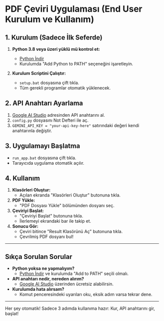 # PDF Çeviri Uygulaması (End User Kurulum ve Kullanım)

## 1. Kurulum (Sadece İlk Seferde)

1. **Python 3.8 veya üzeri yüklü mü kontrol et:**
   - [Python İndir](https://www.python.org/downloads/)
   - Kurulumda "Add Python to PATH" seçeneğini işaretleyin.

2. **Kurulum Scriptini Çalıştır:**
   - `setup.bat` dosyasına çift tıkla.
   - Tüm gerekli programlar otomatik yüklenecek.

## 2. API Anahtarı Ayarlama

1. [Google AI Studio](https://makersuite.google.com/app/apikey) adresinden API anahtarını al.
2. `config.py` dosyasını Not Defteri ile aç.
3. `GEMINI_API_KEY = "your-api-key-here"` satırındaki değeri kendi anahtarınla değiştir.

## 3. Uygulamayı Başlatma

- `run_app.bat` dosyasına çift tıkla.
- Tarayıcıda uygulama otomatik açılır.

## 4. Kullanım

1. **Klasörleri Oluştur:**
   - Açılan ekranda "Klasörleri Oluştur" butonuna tıkla.
2. **PDF Yükle:**
   - "PDF Dosyası Yükle" bölümünden dosyanı seç.
3. **Çeviriyi Başlat:**
   - "Çeviriyi Başlat" butonuna tıkla.
   - İlerlemeyi ekrandaki bar ile takip et.
4. **Sonucu Gör:**
   - Çeviri bitince "Result Klasörünü Aç" butonuna tıkla.
   - Çevrilmiş PDF dosyanı bul!

---

## Sıkça Sorulan Sorular

- **Python yoksa ne yapmalıyım?**
  - [Python İndir](https://www.python.org/downloads/) ve kurulumda "Add to PATH" seçili olmalı.
- **API anahtarı nedir, nereden alırım?**
  - [Google AI Studio](https://makersuite.google.com/app/apikey) üzerinden ücretsiz alabilirsin.
- **Kurulumda hata alırsam?**
  - Komut penceresindeki uyarıları oku, eksik adım varsa tekrar dene.

---

Her şey otomatik! Sadece 3 adımda kullanıma hazır: Kur, API anahtarını gir, başlat!

<!-- Workflow tetikleme denemesi -->
